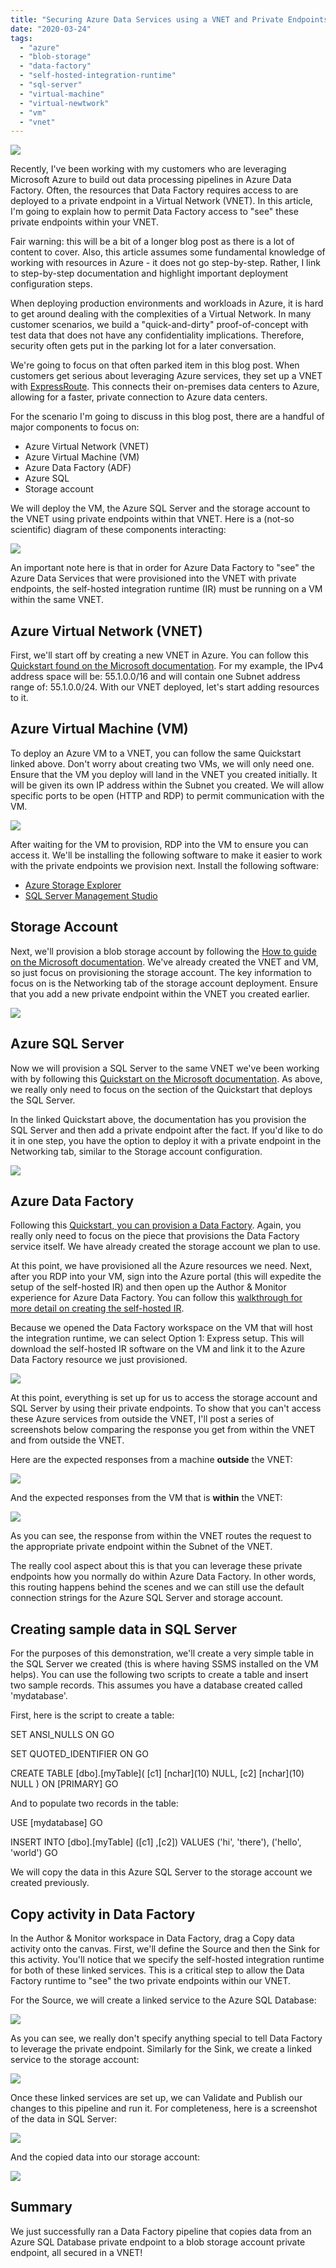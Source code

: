 ```yaml
---
title: "Securing Azure Data Services using a VNET and Private Endpoints"
date: "2020-03-24"
tags: 
  - "azure"
  - "blob-storage"
  - "data-factory"
  - "self-hosted-integration-runtime"
  - "sql-server"
  - "virtual-machine"
  - "virtual-newtwork"
  - "vm"
  - "vnet"
---
```


![](images/vnet.png)

Recently, I've been working with my customers who are leveraging Microsoft Azure to build out data processing pipelines in Azure Data Factory. Often, the resources that Data Factory requires access to are deployed to a private endpoint in a Virtual Network (VNET). In this article, I'm going to explain how to permit Data Factory access to "see" these private endpoints within your VNET.

Fair warning: this will be a bit of a longer blog post as there is a lot of content to cover. Also, this article assumes some fundamental knowledge of working with resources in Azure - it does not go step-by-step. Rather, I link to step-by-step documentation and highlight important deployment configuration steps.

When deploying production environments and workloads in Azure, it is hard to get around dealing with the complexities of a Virtual Network. In many customer scenarios, we build a "quick-and-dirty" proof-of-concept with test data that does not have any confidentiality implications. Therefore, security often gets put in the parking lot for a later conversation.

We're going to focus on that often parked item in this blog post. When customers get serious about leveraging Azure services, they set up a VNET with [ExpressRoute](https://azure.microsoft.com/en-us/services/expressroute/). This connects their on-premises data centers to Azure, allowing for a faster, private connection to Azure data centers.

For the scenario I'm going to discuss in this blog post, there are a handful of major components to focus on:

- Azure Virtual Network (VNET)
- Azure Virtual Machine (VM)
- Azure Data Factory (ADF)
- Azure SQL
- Storage account

We will deploy the VM, the Azure SQL Server and the storage account to the VNET using private endpoints within that VNET. Here is a (not-so scientific) diagram of these components interacting:

![](images/vnet-private-endpoints-1024x709.png)

An important note here is that in order for Azure Data Factory to "see" the Azure Data Services that were provisioned into the VNET with private endpoints, the self-hosted integration runtime (IR) must be running on a VM within the same VNET.

## Azure Virtual Network (VNET)

First, we'll start off by creating a new VNET in Azure. You can follow this [Quickstart found on the Microsoft documentation](https://docs.microsoft.com/en-us/azure/virtual-network/quick-create-portal). For my example, the IPv4 address space will be: 55.1.0.0/16 and will contain one Subnet address range of: 55.1.0.0/24. With our VNET deployed, let's start adding resources to it.

## Azure Virtual Machine (VM)

To deploy an Azure VM to a VNET, you can follow the same Quickstart linked above. Don't worry about creating two VMs, we will only need one. Ensure that the VM you deploy will land in the VNET you created initially. It will be given its own IP address within the Subnet you created. We will allow specific ports to be open (HTTP and RDP) to permit communication with the VM.

![](images/create-vm-1-1024x718.png)

After waiting for the VM to provision, RDP into the VM to ensure you can access it. We'll be installing the following software to make it easier to work with the private endpoints we provision next. Install the following software:

- [Azure Storage Explorer](https://azure.microsoft.com/en-us/features/storage-explorer/)
- [SQL Server Management Studio](https://docs.microsoft.com/en-us/sql/ssms/download-sql-server-management-studio-ssms?view=sql-server-ver15)

## Storage Account

Next, we'll provision a blob storage account by following the [How to guide on the Microsoft documentation](https://docs.microsoft.com/en-us/azure/private-link/create-private-endpoint-storage-portal). We've already created the VNET and VM, so just focus on provisioning the storage account. The key information to focus on is the Networking tab of the storage account deployment. Ensure that you add a new private endpoint within the VNET you created earlier.

![](images/create-storage-account-1024x434.png)

## Azure SQL Server

Now we will provision a SQL Server to the same VNET we've been working with by following this [Quickstart on the Microsoft documentation](https://docs.microsoft.com/en-us/azure/private-link/create-private-endpoint-portal). As above, we really only need to focus on the section of the Quickstart that deploys the SQL Server.

In the linked Quickstart above, the documentation has you provision the SQL Server and then add a private endpoint after the fact. If you'd like to do it in one step, you have the option to deploy it with a private endpoint in the Networking tab, similar to the Storage account configuration.

![](images/create-sql-server-1024x433.png)

## Azure Data Factory

Following this [Quickstart, you can provision a Data Factory](https://docs.microsoft.com/en-us/azure/data-factory/quickstart-create-data-factory-portal). Again, you really only need to focus on the piece that provisions the Data Factory service itself. We have already created the storage account we plan to use.

At this point, we have provisioned all the Azure resources we need. Next, after you RDP into your VM, sign into the Azure portal (this will expedite the setup of the self-hosted IR) and then open up the Author & Monitor experience for Azure Data Factory. You can follow this [walkthrough for more detail on creating the self-hosted IR](https://docs.microsoft.com/en-us/azure/data-factory/create-self-hosted-integration-runtime).

Because we opened the Data Factory workspace on the VM that will host the integration runtime, we can select Option 1: Express setup. This will download the self-hosted IR software on the VM and link it to the Azure Data Factory resource we just provisioned.

![](images/create-ir-1024x916.png)

At this point, everything is set up for us to access the storage account and SQL Server by using their private endpoints. To show that you can't access these Azure services from outside the VNET, I'll post a series of screenshots below comparing the response you get from within the VNET and from outside the VNET.

Here are the expected responses from a machine **outside** the VNET:

![](images/outside-vnet.png)

And the expected responses from the VM that is **within** the VNET:

![](images/inside-vnet.png)

As you can see, the response from within the VNET routes the request to the appropriate private endpoint within the Subnet of the VNET.

The really cool aspect about this is that you can leverage these private endpoints how you normally do within Azure Data Factory. In other words, this routing happens behind the scenes and we can still use the default connection strings for the Azure SQL Server and storage account.

## Creating sample data in SQL Server

For the purposes of this demonstration, we'll create a very simple table in the SQL Server we created (this is where having SSMS installed on the VM helps). You can use the following two scripts to create a table and insert two sample records. This assumes you have a database created called 'mydatabase'.

First, here is the script to create a table:

SET ANSI\_NULLS ON
GO

SET QUOTED\_IDENTIFIER ON
GO

CREATE TABLE \[dbo\].\[myTable\](
	\[c1\] \[nchar\](10) NULL,
	\[c2\] \[nchar\](10) NULL
) ON \[PRIMARY\]
GO

And to populate two records in the table:

USE \[mydatabase\]
GO

INSERT INTO \[dbo\].\[myTable\]
           (\[c1\]
           ,\[c2\])
     VALUES
           ('hi', 'there'),
           ('hello', 'world')
GO

We will copy the data in this Azure SQL Server to the storage account we created previously.

## Copy activity in Data Factory

In the Author & Monitor workspace in Data Factory, drag a Copy data activity onto the canvas. First, we'll define the Source and then the Sink for this activity. You'll notice that we specify the self-hosted integration runtime for both of these linked services. This is a critical step to allow the Data Factory runtime to "see" the two private endpoints within our VNET.

For the Source, we will create a linked service to the Azure SQL Database:

![](images/sql-linked-service-874x1024.png)

As you can see, we really don't specify anything special to tell Data Factory to leverage the private endpoint. Similarly for the Sink, we create a linked service to the storage account:

![](images/blob-linked-service-1-937x1024.png)

Once these linked services are set up, we can Validate and Publish our changes to this pipeline and run it. For completeness, here is a screenshot of the data in SQL Server:

![](images/hello-world.png)

And the copied data into our storage account:

![](images/blob-data-1024x642.png)

## Summary

We just successfully ran a Data Factory pipeline that copies data from an Azure SQL Database private endpoint to a blob storage account private endpoint, all secured in a VNET!
